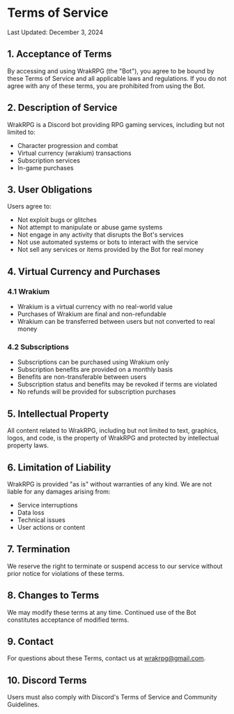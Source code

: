 # Terms of Service

Last Updated: December 3, 2024

## 1. Acceptance of Terms

By accessing and using WrakRPG (the "Bot"), you agree to be bound by these Terms of Service and all applicable laws and regulations. If you do not agree with any of these terms, you are prohibited from using the Bot.

## 2. Description of Service

WrakRPG is a Discord bot providing RPG gaming services, including but not limited to:
- Character progression and combat
- Virtual currency (wrakium) transactions
- Subscription services
- In-game purchases

## 3. User Obligations

Users agree to:
- Not exploit bugs or glitches
- Not attempt to manipulate or abuse game systems
- Not engage in any activity that disrupts the Bot's services
- Not use automated systems or bots to interact with the service
- Not sell any services or items provided by the Bot for real money

## 4. Virtual Currency and Purchases

### 4.1 Wrakium
- Wrakium is a virtual currency with no real-world value
- Purchases of Wrakium are final and non-refundable
- Wrakium can be transferred between users but not converted to real money

### 4.2 Subscriptions
- Subscriptions can be purchased using Wrakium only
- Subscription benefits are provided on a monthly basis
- Benefits are non-transferable between users
- Subscription status and benefits may be revoked if terms are violated
- No refunds will be provided for subscription purchases

## 5. Intellectual Property

All content related to WrakRPG, including but not limited to text, graphics, logos, and code, is the property of WrakRPG and protected by intellectual property laws.

## 6. Limitation of Liability

WrakRPG is provided "as is" without warranties of any kind. We are not liable for any damages arising from:
- Service interruptions
- Data loss
- Technical issues
- User actions or content

## 7. Termination

We reserve the right to terminate or suspend access to our service without prior notice for violations of these terms.

## 8. Changes to Terms

We may modify these terms at any time. Continued use of the Bot constitutes acceptance of modified terms.

## 9. Contact

For questions about these Terms, contact us at wrakrpg@gmail.com.

## 10. Discord Terms

Users must also comply with Discord's Terms of Service and Community Guidelines.
